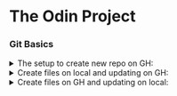 # The Odin Project

### Git Basics
<details>
<summary>The setup to create new repo on GH:</summary>
  
  ```markdown
  1. New Repository
  2. Give it a name; add a `README` file; create repo.
  3. Click `Code`, select `SSH` option, copy to clipboard.
  4. On terminal, `cd ~` (to be on home folder);
  5. `mkdir` create a repo folder
  6. `cd repos/`
  7. `git clone git@github.com:julrdb/git_test.git`
  ```
</details>

<details>
<summary>Create files on local and updating on GH:</summary>
  
  ```markdown
  1. On terminal, `cd repos/git_test/` 
  2. `touch test_local.txt`
  3. `git add test_local.txt`; this adds to staging area in Git
  4. `git commit -m "Your commit message here"`
  ```
</details>

<details>
<summary>Create files on GH and updating on local:</summary>
  
  ```markdown
  1. On GH, don't forget to `Commit changes`
  2. On terminal, `cd repos/git_test/`
  3. `git pull`
  4. Enter passphrase is you have one
  ```
</details>

